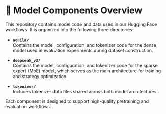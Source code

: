 # 🔧 Model Components Overview

This repository contains model code and data used in our Hugging Face workflows. It is organized into the following three directories:

- **`aquila/`**  
  Contains the model, configuration, and tokenizer code for the dense model used in evaluation experiments during dataset construction.

- **`deepseek_v3/`**  
  Contains the model, configuration, and tokenizer code for the sparse expert (MoE) model, which serves as the main architecture for training and strategy optimization.

- **`tokenizer/`**  
  Includes tokenizer data files shared across both model architectures.

Each component is designed to support high-quality pretraining and evaluation workflows.

